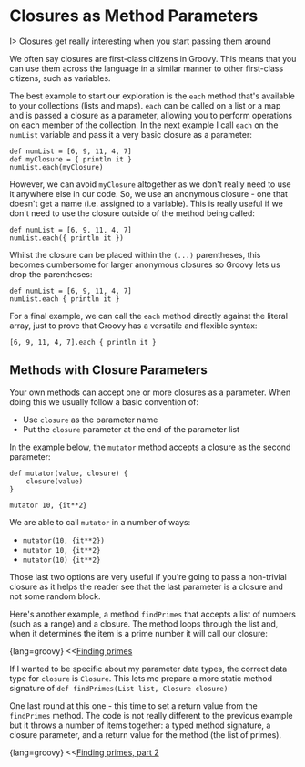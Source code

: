 # Closures as Method Parameters

I> Closures get really interesting when you start passing them around

We often say closures are first-class citizens in Groovy. This means that you can use them across the language in a similar manner to other first-class citizens, such as variables.

The best example to start our exploration is the `each` method that's available to your collections (lists and maps). `each` can be called on a list or a map and is passed a closure as a parameter, allowing you to perform operations on each member of the collection. In the next example I call `each` on the `numList` variable and pass it a very basic closure as a parameter:

	def numList = [6, 9, 11, 4, 7]
	def myClosure = { println it }
	numList.each(myClosure)

However, we can avoid `myClosure` altogether as we don't really need to use it anywhere else in our code. So, we use an anonymous closure - one that doesn't get a name (i.e. assigned to a variable). This is really useful if we don't need to use the closure outside of the method being called:

	def numList = [6, 9, 11, 4, 7]
	numList.each({ println it })

Whilst the closure can be placed within the `(...)` parentheses, this becomes cumbersome for larger anonymous closures so Groovy lets us drop the parentheses:


	def numList = [6, 9, 11, 4, 7]
	numList.each { println it }


For a final example, we can call the `each` method directly against the literal array, just to prove that Groovy has a versatile and flexible syntax:


	[6, 9, 11, 4, 7].each { println it }


## Methods with Closure Parameters

Your own methods can accept one or more closures as a parameter. When doing this we usually follow a basic convention of:

* Use `closure` as the parameter name
* Put the `closure` parameter at the end of the parameter list

In the example below, the `mutator` method accepts a closure as the second parameter:


	def mutator(value, closure) {
	    closure(value)
	}

	mutator 10, {it**2}


We are able to call `mutator` in a number of ways:

* `mutator(10, {it**2})`
* `mutator 10, {it**2}`
* `mutator(10) {it**2}`

Those last two options are very useful if you're going to pass a non-trivial closure as it helps the reader see that the last parameter is a closure and not some random block.

Here's another example, a method `findPrimes` that accepts a list of numbers (such as a range) and a closure. The method loops through the list and, when it determines the item is a prime number it will call our closure:

{lang=groovy}
<<[Finding primes](code/07/05/find_primes.groovy)

If I wanted to be specific about my parameter data types, the correct data type for `closure` is `Closure`.  This lets me prepare a more static method signature of `def findPrimes(List list, Closure closure) `

One last round at this one - this time to set a return value from the `findPrimes` method. The code is not really different to the previous example but it throws a number of items together: a typed method signature, a closure parameter, and a return value for the method (the list of primes).

{lang=groovy}
<<[Finding primes, part 2](code/07/05/find_primes2.groovy)
